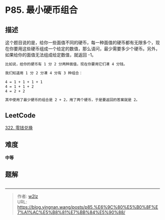 # P85. 最小硬币组合


<!--more-->

## 描述

这个题目说的是，给你一些面值不同的硬币，每一种面值的硬币都有无限多个，现在你要用这些硬币组成一个给定的数值，那么请问，最少需要多少个硬币。另外，如果给你的面值无法组成给定数值，就返回 -1。

```markdown
比如说，给你的硬币有 1 分 2 分两种面值，现在你要用它们凑 4 分钱。

我们知道用 1 分 2 分凑 4 分有 3 种组合：

4 = 1 + 1 + 1 + 1
4 = 1 + 1 + 2
4 = 2 + 2

其中使用了最少硬币的组合是 2 + 2，用了两个硬币，于是要返回的答案就是 2。
```

## LeetCode

[322. 零钱兑换](https://leetcode.cn/problems/coin-change/description/)

## 难度

**中等**

## 题解

```java

```


---

> 作者: [w2lz](https://github.com/w2lz)  
> URL: https://blog.yingnan.wang/posts/p85.%E6%9C%80%E5%B0%8F%E7%A1%AC%E5%B8%81%E7%BB%84%E5%90%88/  

